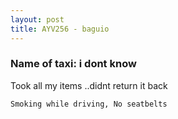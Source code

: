 ```yaml
---
layout: post
title: AYV256 - baguio
---
```


### Name of taxi: i dont know

Took all my items ..didnt return it back 

```Smoking while driving, No seatbelts```
